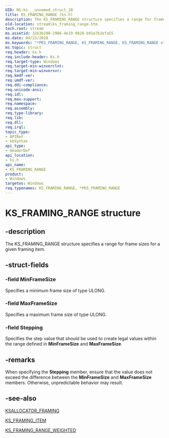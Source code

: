 ```yaml
---
UID: NS:ks.__unnamed_struct_38
title: KS_FRAMING_RANGE (ks.h)
description: The KS_FRAMING_RANGE structure specifies a range for frame sizes for a given framing item.
old-location: stream\ks_framing_range.htm
tech.root: stream
ms.assetid: 3263b290-2966-4e19-9828-b91e7b2efa55
ms.date: 04/23/2018
ms.keywords: "*PKS_FRAMING_RANGE, KS_FRAMING_RANGE, KS_FRAMING_RANGE structure [Streaming Media Devices], PKS_FRAMING_RANGE, PKS_FRAMING_RANGE structure pointer [Streaming Media Devices], ks-struct_a489de91-e530-4185-9344-0ab4fe426cc8.xml, ks/KS_FRAMING_RANGE, ks/PKS_FRAMING_RANGE, stream.ks_framing_range"
ms.topic: struct
req.header: ks.h
req.include-header: Ks.h
req.target-type: Windows
req.target-min-winverclnt: 
req.target-min-winversvr: 
req.kmdf-ver: 
req.umdf-ver: 
req.ddi-compliance: 
req.unicode-ansi: 
req.idl: 
req.max-support: 
req.namespace: 
req.assembly: 
req.type-library: 
req.lib: 
req.dll: 
req.irql: 
topic_type:
- APIRef
- kbSyntax
api_type:
- HeaderDef
api_location:
- ks.h
api_name:
- KS_FRAMING_RANGE
product:
- Windows
targetos: Windows
req.typenames: KS_FRAMING_RANGE, *PKS_FRAMING_RANGE
---
```


# KS_FRAMING_RANGE structure


## -description


The KS_FRAMING_RANGE structure specifies a range for frame sizes for a given framing item.


## -struct-fields




### -field MinFrameSize

Specifies a minimum frame size of type ULONG.


### -field MaxFrameSize

Specifies a maximum frame size of type ULONG.


### -field Stepping

Specifies the step value that should be used to create legal values within the range defined in <b>MinFrameSize</b> and <b>MaxFrameSize</b>.


## -remarks



When specifying the <b>Stepping</b> member, ensure that the value does not exceed the difference between the <b>MinFrameSize</b> and <b>MaxFrameSize</b> members. Otherwise, unpredictable behavior may result.




## -see-also




<a href="https://msdn.microsoft.com/library/windows/hardware/ff560979">KSALLOCATOR_FRAMING</a>



<a href="https://msdn.microsoft.com/library/windows/hardware/ff567646">KS_FRAMING_ITEM</a>



<a href="https://msdn.microsoft.com/library/windows/hardware/ff567648">KS_FRAMING_RANGE_WEIGHTED</a>
 

 

